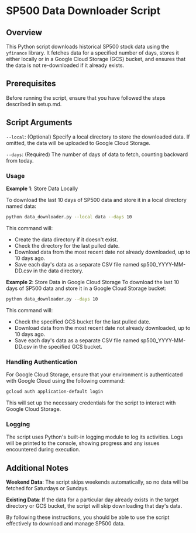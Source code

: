 # SP500 Data Downloader Script

## Overview

This Python script downloads historical SP500 stock data using the `yfinance` library. It fetches data for a specified number of days, stores it either locally or in a Google Cloud Storage (GCS) bucket, and ensures that the data is not re-downloaded if it already exists.

## Prerequisites

Before running the script, ensure that you have followed the steps described in setup.md.

## Script Arguments
`--local`: (Optional) Specify a local directory to store the downloaded data. If omitted, the data will be uploaded to Google Cloud Storage.

`--days`: (Required) The number of days of data to fetch, counting backward from today.

### Usage

**Example 1**: Store Data Locally

To download the last 10 days of SP500 data and store it in a local directory named data:

```bash
python data_downloader.py --local data --days 10
```
This command will:

- Create the data directory if it doesn't exist.
- Check the directory for the last pulled date.
- Download data from the most recent date not already downloaded, up to 10 days ago.
- Save each day's data as a separate CSV file named sp500_YYYY-MM-DD.csv in the data directory.


**Example 2**: Store Data in Google Cloud Storage
To download the last 10 days of SP500 data and store it in a Google Cloud Storage bucket:

```bash
python data_downloader.py --days 10
```
This command will:
- Check the specified GCS bucket for the last pulled date.
- Download data from the most recent date not already downloaded, up to 10 days ago.
- Save each day's data as a separate CSV file named sp500_YYYY-MM-DD.csv in the specified GCS bucket.

### Handling Authentication
For Google Cloud Storage, ensure that your environment is authenticated with Google Cloud using the following command:

```bash
gcloud auth application-default login
```
This will set up the necessary credentials for the script to interact with Google Cloud Storage.

### Logging
The script uses Python's built-in logging module to log its activities. Logs will be printed to the console, showing progress and any issues encountered during execution.

## Additional Notes
**Weekend Data**: The script skips weekends automatically, so no data will be fetched for Saturdays or Sundays.

**Existing Data**: If the data for a particular day already exists in the target directory or GCS bucket, the script will skip downloading that day's data.

By following these instructions, you should be able to use the script effectively to download and manage SP500 data.